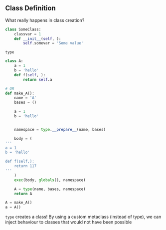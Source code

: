 ## Class Definition
What really happens in class creation?
```python 
class SomeClass:
	classvar = 1
	def __init__(self, ):
		self.somevar = 'Some value'
```


`type`
```python
class A: 
	a = 1
	b = 'hello'
	def f(self, ):
		return self.a

# OR
def make_A():
    name = 'A'
    bases = ()

    a = 1
    b = 'hello'


    namespace = type.__prepare__(name, bases)

    body = (
'''
a = 1
b = 'hello'

def f(self,):
    return 117
'''
    )
    exec(body, globals(), namespace)

    A = type(name, bases, namespace)
    return A

A = make_A()
a = A()
```

`type` creates a class! By using a custom metaclass (instead of type), we can inject behaviour to classes that would not have been possible
